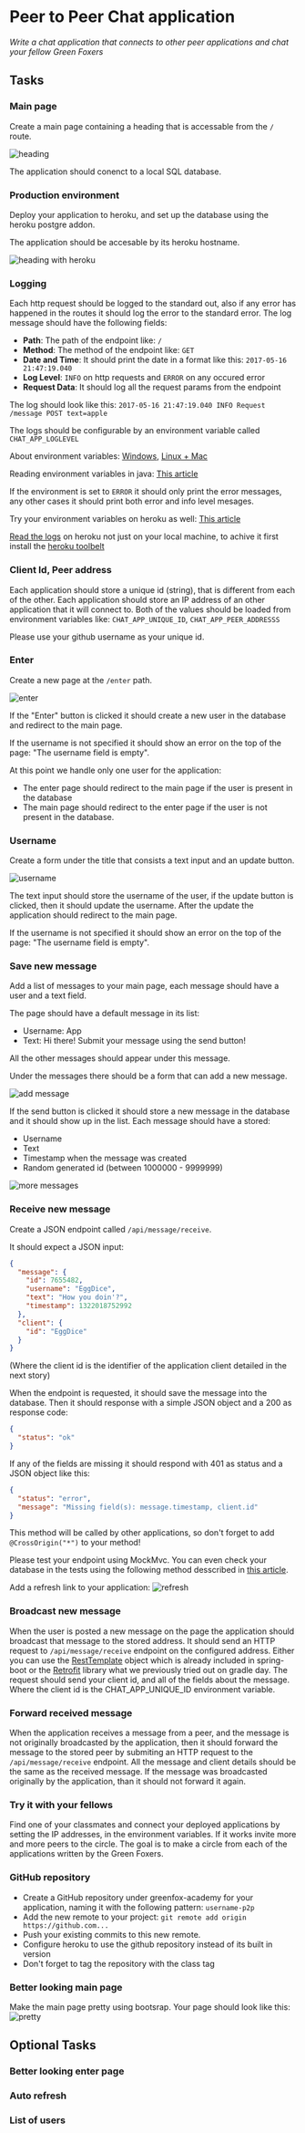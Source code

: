# Peer to Peer Chat application

*Write a chat application that connects to other peer applications and chat your
fellow Green Foxers*

## Tasks

### Main page

Create a main page containing a heading that is accessable from the `/` route.

![heading](assets/heading.png)

The application should conenct to a local SQL database.

### Production environment

Deploy your application to heroku, and set up the database using the heroku postgre addon.

The application should be accesable by its heroku hostname.

![heading with heroku](assets/heroku.png)

### Logging

Each http request should be logged to the standard out, also if any error has happened in the routes
it should log the error to the standard error.
The log message should have the following fields:

 - **Path**: The path of the endpoint like: `/`
 - **Method**: The method of the endpoint like: `GET`
 - **Date and Time**: It should print the date in a format like this: `2017-05-16 21:47:19.040`
 - **Log Level**: `INFO` on http requests and `ERROR` on any occured error
 - **Request Data**: It should log all the request params from the endpoint

The log should look like this:
`2017-05-16 21:47:19.040 INFO Request /message POST text=apple`

The logs should be configurable by an environment variable called `CHAT_APP_LOGLEVEL`

About environment variables: [Windows](https://www.youtube.com/watch?v=bEroNNzqlF4), [Linux + Mac](https://www.youtube.com/watch?v=pjh9rU9h22Q)

Reading environment variables in java: [This article](https://docs.oracle.com/javase/tutorial/essential/environment/env.html)

If the environment is set to `ERROR` it should only print the error messages, any other cases it should print both error and info level mesages.

Try your environment variables on heroku as well: [This article](https://devcenter.heroku.com/articles/config-vars)

[Read the logs](https://devcenter.heroku.com/articles/logging) on heroku not just on your local machine, to
achive it first install the [heroku toolbelt](https://devcenter.heroku.com/articles/heroku-cli)

### Client Id, Peer address

Each application should store a unique id (string), that is different from each of the other.
Each application should store an IP address of an other application that it will connect to.
Both of the values should be loaded from environment variables like:
`CHAT_APP_UNIQUE_ID`, `CHAT_APP_PEER_ADDRESSS`

Please use your github username as your unique id.

### Enter

Create a new page at the `/enter` path.

![enter](assets/enter.png)

If the "Enter" button is clicked it should create a new user in the database and redirect to the main page.

If the username is not specified it should show an error on the top of the page: "The username field is empty".

At this point we handle only one user for the application:
- The enter page should redirect to the main page if the user is present in the database
- The main page should redirect to the enter page if the user is not present in the database.

### Username

Create a form under the title that consists a text input and an update button.

![username](assets/username.png)

The text input should store the username of the user, if the update button is clicked, then it should update the username.
After the update the application should redirect to the main page.

If the username is not specified it should show an error on the top of the page: "The username field is empty".

### Save new message

Add a list of messages to your main page, each message should have a user and a text field.

The page should have a default message in its list:

 - Username: App
 - Text: Hi there! Submit your message using the send button!

All the other messages should appear under this message.

Under the messages there should be a form that can add a new message.

![add message](assets/add-message.png)

If the send button is clicked it should store a new message in the database and it should show up in the list.
Each message should have a stored:

 - Username
 - Text
 - Timestamp when the message was created
 - Random generated id (between 1000000 - 9999999)

![more messages](assets/more-messages.png)

### Receive new message

Create a JSON endpoint called `/api/message/receive`.

It should expect a JSON input:

```json
{
  "message": {
    "id": 7655482,
    "username": "EggDice",
    "text": "How you doin'?",
    "timestamp": 1322018752992
  },
  "client": {
    "id": "EggDice"
  }
}
```
(Where the client id is the identifier of the application client detailed in the next story)

When the endpoint is requested, it should save the message into the database.
Then it should response with a simple JSON object and a 200 as response code:

```json
{
  "status": "ok"
}
```

If any of the fields are missing it should respond with 401 as status and a JSON
object like this:

```json
{
  "status": "error",
  "message": "Missing field(s): message.timestamp, client.id"
}
```

This method will be called by other applications, so
don't forget to add `@CrossOrigin("*")` to your method!

Please test your endpoint using MockMvc.
You can even check your database in the tests using the following method
desscribed in [this article](https://docs.spring.io/spring-boot/docs/current/reference/html/boot-features-testing.html#boot-features-testing-spring-boot-applications-testing-autoconfigured-jpa-test).

Add a refresh link to your application:
![refresh](assets/refresh.png)

### Broadcast new message

When the user is posted a new message on the page the application should broadcast that message to
the stored address. It should send an HTTP request to `/api/message/receive` endpoint on the configured address.
Either you can use the [RestTemplate](http://docs.spring.io/spring/docs/current/javadoc-api/org/springframework/web/client/RestTemplate.html)
object which is already included in spring-boot or the [Retrofit](http://square.github.io/retrofit/) library what we previously tried out on gradle day.
The request should send your client id, and all of the fields about the message.
Where the client id is the CHAT_APP_UNIQUE_ID environment variable.

### Forward received message

When the application receives a message from a peer, and the message is not originally broadcasted by the application,
then it should forward the message to the stored peer by submiting an HTTP request to the `/api/message/receive` endpoint.
All the message and client details should be the same as the received message.
If the message was broadcasted originally by the application, than it should not forward it again.

### Try it with your fellows

Find one of your classmates and connect your deployed applications by setting the IP addresses,
in the environment variables. If it works invite more and more peers to the circle.
The goal is to make a circle from each of the applications written by the Green Foxers.

### GitHub repository

- Create a GitHub repository under greenfox-academy for your application, naming it with the following pattern: `username-p2p`
- Add the new remote to your project: `git remote add origin https://github.com...`
- Push your existing commits to this new remote.
- Configure heroku to use the github repository instead of its built in version
- Don't forget to tag the repository with the class tag

### Better looking main page

Make the main page pretty using bootsrap.
Your page should look like this:
![pretty](assets/pretty.png)

## Optional Tasks

### Better looking enter page

### Auto refresh

### List of users
